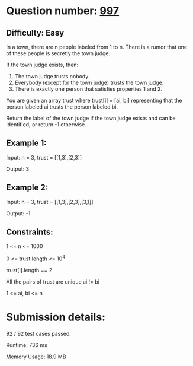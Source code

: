 # Question number: [997](https://leetcode.com/problems/find-the-town-judge/)

## Difficulty: Easy
In a town, there are n people labeled from 1 to n. There is a rumor that one of these people is secretly the town judge.

If the town judge exists, then:

1. The town judge trusts nobody.
2. Everybody (except for the town judge) trusts the town judge.
3. There is exactly one person that satisfies properties 1 and 2.

You are given an array trust where trust[i] = [ai, bi] representing that the person labeled ai trusts the person labeled bi.

Return the label of the town judge if the town judge exists and can be identified, or return -1 otherwise.


## Example 1:
Input: n = 3, trust = [[1,3],[2,3]]

Output: 3

## Example 2:
Input: n = 3, trust = [[1,3],[2,3],[3,1]]

Output: -1

## Constraints:

1 <= n <= 1000

0 <= trust.length <= 10<sup>4</sup>

trust[i].length == 2

All the pairs of trust are unique ai != bi

1 <= ai, bi <= n

# Submission details:

92 / 92 test cases passed.

Runtime: 736 ms

Memory Usage: 18.9 MB

